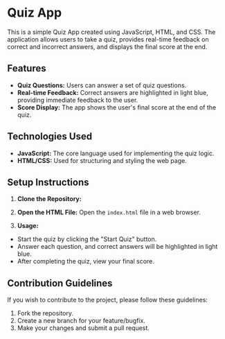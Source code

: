 # Quiz App

This is a simple Quiz App created using JavaScript, HTML, and CSS. The application allows users to take a quiz, provides real-time feedback on correct and incorrect answers, and displays the final score at the end.

## Features

- **Quiz Questions:** Users can answer a set of quiz questions.
- **Real-time Feedback:** Correct answers are highlighted in light blue, providing immediate feedback to the user.
- **Score Display:** The app shows the user's final score at the end of the quiz.

## Technologies Used

- **JavaScript:** The core language used for implementing the quiz logic.
- **HTML/CSS:** Used for structuring and styling the web page.

## Setup Instructions

1. **Clone the Repository:**

2. **Open the HTML File:**
Open the `index.html` file in a web browser.

3. **Usage:**
- Start the quiz by clicking the "Start Quiz" button.
- Answer each question, and correct answers will be highlighted in light blue.
- After completing the quiz, view your final score.

## Contribution Guidelines

If you wish to contribute to the project, please follow these guidelines:

1. Fork the repository.
2. Create a new branch for your feature/bugfix.
3. Make your changes and submit a pull request.


 
 

